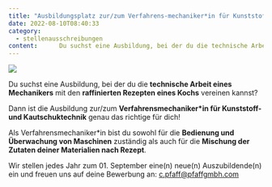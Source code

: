 ```yaml
---
title: "Ausbildungsplatz zur/zum Verfahrens-mechaniker*in für Kunststoff- und Kautschuktechnik"
date: 2022-08-10T08:40:33
category:
  - stellenausschreibungen
content:      Du suchst eine Ausbildung, bei der du die technische Arbeit eines Mechanikers mit den raffinierten Rezepten eines Kochs vereinen kannst?    Dann ist die Ausbildung zur/zum Verfahrensmechaniker*in für Kunststoff- und Kautschuktechnik genau das richtige für dich!    Als Verfahrensmechaniker*in bist du sowohl für die Bedienung und Überwachung von Maschinen zuständig als auch für die Mischung der Zutaten deiner Materialien nach Rezept.    Wir stellen jedes Jahr zum 01. September eine(n) neue(n) Auszubildende(n) ein und freuen uns auf deine Bewerbung an: c.pfaff@pfaffgmbh.com 
---
```

![](/pfaff_gmbh-karriere-job-bewerbung-683x1024.jpg)

Du suchst eine Ausbildung, bei der du die **technische Arbeit eines Mechanikers** mit den **raffinierten Rezepten eines Kochs** vereinen kannst?

Dann ist die Ausbildung zur/zum **Verfahrensmechaniker\*in für Kunststoff- und Kautschuktechnik** genau das richtige für dich!

Als Verfahrensmechaniker\*in bist du sowohl für die **Bedienung und Überwachung von Maschinen** zuständig als auch für die **Mischung der Zutaten deiner Materialien nach Rezept**.

Wir stellen jedes Jahr zum 01\. September eine(n) neue(n) Auszubildende(n) ein und freuen uns auf deine Bewerbung an: [c.pfaff@pfaffgmbh.com](mailto:c.pfaff@pfaffgmbh.com)